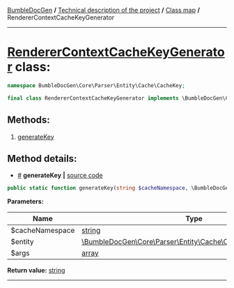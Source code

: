 <!-- {% raw %} -->
<embed> <a href="/docs/readme.md">BumbleDocGen</a> <b>/</b> <a href="/docs/tech/readme.md">Technical description of the project</a> <b>/</b> <a href="/docs/tech/map.md">Class map</a> <b>/</b> RendererContextCacheKeyGenerator<hr> </embed>

<h1>
    <a href="https://github.com/bumble-tech/bumble-doc-gen/blob/master/src/Core/Parser/Entity/Cache/CacheKey/RendererContextCacheKeyGenerator.php#L10">RendererContextCacheKeyGenerator</a> class:
</h1>





```php
namespace BumbleDocGen\Core\Parser\Entity\Cache\CacheKey;

final class RendererContextCacheKeyGenerator implements \BumbleDocGen\Core\Parser\Entity\Cache\CacheKey\CacheKeyGeneratorInterface
```









<h2>Methods:</h2>

<ol>
<li>
    <a href="#mgeneratekey">generateKey</a>
    </li>
</ol>







<h2>Method details:</h2>

<div class='method_description-block'>

<ul>
<li><a name="mgeneratekey" href="#mgeneratekey">#</a>
 <b>generateKey</b>
    <b>|</b> <a href="https://github.com/bumble-tech/bumble-doc-gen/blob/master/src/Core/Parser/Entity/Cache/CacheKey/RendererContextCacheKeyGenerator.php#L12">source code</a></li>
</ul>

```php
public static function generateKey(string $cacheNamespace, \BumbleDocGen\Core\Parser\Entity\Cache\CacheableEntityInterface $entity, array $args): string;
```



<b>Parameters:</b>

<table>
    <thead>
    <tr>
        <th>Name</th>
        <th>Type</th>
        <th>Description</th>
    </tr>
    </thead>
    <tbody>
            <tr>
            <td>$cacheNamespace</td>
            <td><a href='https://www.php.net/manual/en/language.types.string.php'>string</a></td>
            <td>-</td>
        </tr>
            <tr>
            <td>$entity</td>
            <td><a href='https://github.com/bumble-tech/bumble-doc-gen/blob/master/src/Core/Parser/Entity/Cache/CacheableEntityInterface.php'>\BumbleDocGen\Core\Parser\Entity\Cache\CacheableEntityInterface</a></td>
            <td>-</td>
        </tr>
            <tr>
            <td>$args</td>
            <td><a href='https://www.php.net/manual/en/language.types.array.php'>array</a></td>
            <td>-</td>
        </tr>
        </tbody>
</table>

<b>Return value:</b> <a href='https://www.php.net/manual/en/language.types.string.php'>string</a>


</div>
<hr>

<!-- {% endraw %} -->